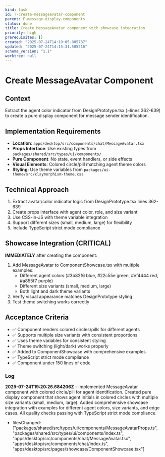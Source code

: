 ```yaml
---
kind: task
id: T-create-messageavatar-component
parent: F-message-display-components
status: done
title: Create MessageAvatar component with showcase integration
priority: high
prerequisites: []
created: "2025-07-24T14:10:05.805737"
updated: "2025-07-24T14:15:31.505216"
schema_version: "1.1"
worktree: null
---
```


# Create MessageAvatar Component

## Context

Extract the agent color indicator from DesignPrototype.tsx (~lines 362-639) to create a pure display component for message sender identification.

## Implementation Requirements

- **Location**: `apps/desktop/src/components/chat/MessageAvatar.tsx`
- **Props Interface**: Use existing types from `packages/shared/src/types/ui/components/`
- **Pure Component**: No state, event handlers, or side effects
- **Visual Elements**: Colored circle/pill matching agent theme colors
- **Styling**: Use theme variables from `packages/ui-theme/src/claymorphism-theme.css`

## Technical Approach

1. Extract avatar/color indicator logic from DesignPrototype.tsx lines 362-639
2. Create props interface with agent color, role, and size variant
3. Use CSS-in-JS with theme variable integration
4. Support different sizes (small, medium, large) for flexibility
5. Include TypeScript strict mode compliance

## Showcase Integration (CRITICAL)

**IMMEDIATELY** after creating the component:

1. Add MessageAvatar to ComponentShowcase.tsx with multiple examples:
   - Different agent colors (#3b82f6 blue, #22c55e green, #ef4444 red, #a855f7 purple)
   - Different size variants (small, medium, large)
   - Both light and dark theme variants
2. Verify visual appearance matches DesignPrototype styling
3. Test theme switching works correctly

## Acceptance Criteria

- ✅ Component renders colored circles/pills for different agents
- ✅ Supports multiple size variants with consistent proportions
- ✅ Uses theme variables for consistent styling
- ✅ Theme switching (light/dark) works properly
- ✅ Added to ComponentShowcase with comprehensive examples
- ✅ TypeScript strict mode compliance
- ✅ Component under 150 lines of code

### Log

**2025-07-24T19:20:26.684206Z** - Implemented MessageAvatar component with colored circle/pill for agent identification. Created pure display component that shows agent initials in colored circles with multiple size variants (small, medium, large). Added comprehensive showcase integration with examples for different agent colors, size variants, and edge cases. All quality checks passing with TypeScript strict mode compliance.

- filesChanged: ["packages/shared/src/types/ui/components/MessageAvatarProps.ts", "packages/shared/src/types/ui/components/index.ts", "apps/desktop/src/components/chat/MessageAvatar.tsx", "apps/desktop/src/components/chat/index.ts", "apps/desktop/src/pages/showcase/ComponentShowcase.tsx"]
